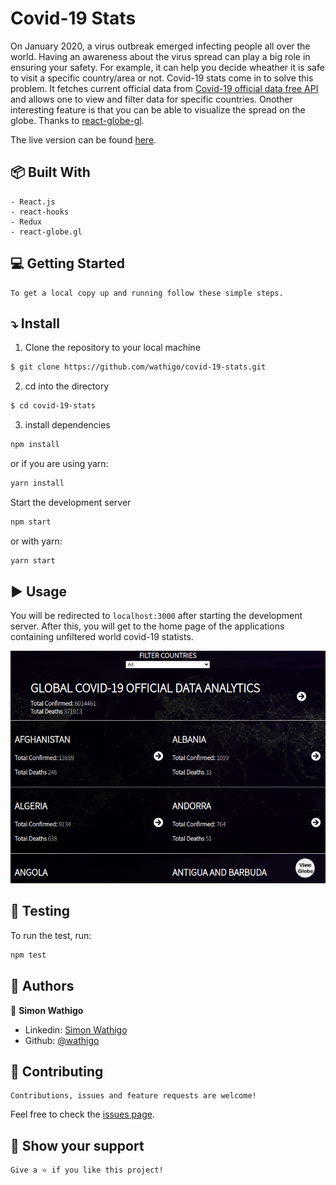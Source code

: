 # Covid-19 Stats

On January 2020, a virus outbreak emerged infecting people all over the world. Having an awareness about the virus spread can play a big role in ensuring your safety. For example, it can help you decide wheather it is safe to visit a specific country/area or not. Covid-19 stats come in to solve this problem. It fetches current official data from [Covid-19 official data free API](https://covid19api.com/) and allows one to view and filter data for specific countries. Onother interesting feature is that you can be able to visualize the spread on the globe. Thanks to [react-globe-gl](https://github.com/vasturiano/react-globe.gl).

The live version can be found [here](https://official-covid-19-stats.netlify.app).

## :package: Built With

    - React.js
    - react-hooks
    - Redux
    - react-globe.gl

## :computer: Getting Started

    To get a local copy up and running follow these simple steps.

## :arrow_heading_down: Install

1) Clone the repository to your local machine
```sh
$ git clone https://github.com/wathigo/covid-19-stats.git
```

2) cd into the directory
```sh
$ cd covid-19-stats
```

3) install dependencies 
```sh
npm install
```
or if you are using yarn:
```sh
yarn install
```

Start the development server
```sh
npm start
```
or with yarn:
```sh
yarn start
```

## :arrow_forward: Usage

You will be redirected to `localhost:3000` after starting the development server.
After this, you will get to the home page of the applications containing unfiltered world covid-19 statists.
<p align="center">
<a href="#">
    <img src="./src/images/home.png" alt="home">
  </a>
</p>

## :vertical_traffic_light: Testing
To run the test, run:
```sh
npm test
```


## :busts_in_silhouette: Authors

👤 **Simon Wathigo**

- Linkedin: [Simon Wathigo](https://www.linkedin.com/in/simon-wathigo/)
- Github: [@wathigo](https://github.com/wathigo)

## 🤝 Contributing

    Contributions, issues and feature requests are welcome!

Feel free to check the [issues page](../../issues).

## :star2: Show your support

    Give a ⭐️ if you like this project!

